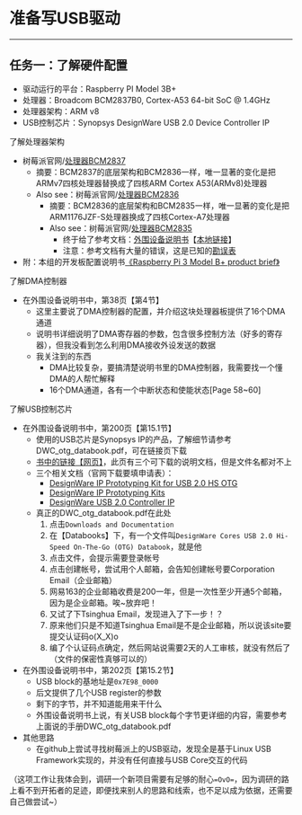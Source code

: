 # 准备写USB驱动 #
---

## 任务一：了解硬件配置 ##

- 驱动运行的平台：Raspberry PI Model 3B+
- 处理器：Broadcom BCM2837B0, Cortex-A53 64-bit SoC @ 1.4GHz
- 处理器架构：ARM v8
- USB控制芯片：Synopsys DesignWare USB 2.0 Device Controller IP

了解处理器架构

- 树莓派官网/[处理器BCM2837](https://www.raspberrypi.org/documentation/hardware/raspberrypi/bcm2837/README.md)
	- 摘要：BCM2837的底层架构和BCM2836一样，唯一显著的变化是把ARMv7四核处理器替换成了四核ARM Cortex A53(ARMv8)处理器
	- Also see：树莓派官网/[处理器BCM2836](https://www.raspberrypi.org/documentation/hardware/raspberrypi/bcm2836/README.md)
		- 摘要：BCM2836的底层架构和BCM2835一样，唯一显著的变化是把ARM1176JZF-S处理器换成了四核Cortex-A7处理器
		- Also see：树莓派官网/[处理器BCM2835](https://www.raspberrypi.org/documentation/hardware/raspberrypi/bcm2835/README.md)
			- 终于给了参考文档：[外围设备说明书](https://www.raspberrypi.org/documentation/hardware/raspberrypi/bcm2835/BCM2835-ARM-Peripherals.pdf)【[本地链接](Raspberry/BCM2835-ARM-Peripherals.pdf)】
			- 注意：参考文档有大量的错误，这是已知的[勘误表](https://elinux.org/BCM2835_datasheet_errata)
- 附：本组的开发板配置说明书[《Raspberry Pi 3 Model B+ product brief》](Raspberry/Raspberry-Pi-Model-Bplus-Product-Brief.pdf)

了解DMA控制器

- 在外围设备说明书中，第38页【第4节】
	- 这里主要说了DMA控制器的配置，并介绍这块处理器板提供了16个DMA通道
	- 说明书详细说明了DMA寄存器的参数，包含很多控制方法（好多的寄存器），但我没看到怎么利用DMA接收外设发送的数据
	- 我关注到的东西
		- DMA比较复杂，要搞清楚说明书里的DMA控制器，我需要找一个懂DMA的人帮忙解释
		- 16个DMA通道，各有一个中断状态和使能状态[Page 58~60]

了解USB控制芯片

- 在外围设备说明书中，第200页【第15.1节】
	- 使用的USB芯片是Synopsys IP的产品，了解细节请参考DWC\_otg\_databook.pdf，可在链接页下载
	- [书中的链接【网页】](https://www.synopsys.com/dw/ipdir.php?ds=dwc_usb_2_0_hs_otg)，此页有三个可下载的说明文档，但是文件名都对不上
	- 三个相关文档（官网下载要填申请表）：
		- [DesignWare IP Prototyping Kit for USB 2.0 HS OTG](usb/ip_prototyping_kit_usb2_hs_otg.pdf)
		- [DesignWare IP Prototyping Kits](usb/ip_prototyping_kits_ds.pdf)
		- [DesignWare USB 2.0 Controller IP](usb/dwc_usb2.pdf)
	- 真正的DWC\_otg\_databook.pdf在此处
		1. 点击`Downloads and Documentation`
		2. 在【Databooks】下，有一个文件叫`DesignWare Cores USB 2.0 Hi-Speed On-The-Go (OTG) Databook`，就是他
		3. 点击文件，会提示需要登录帐号
		4. 点击创建帐号，尝试用个人邮箱，会告知创建帐号要Corporation Email（企业邮箱）
		5. 网易163的企业邮箱收费是200一年，但是一次性至少开通5个邮箱，因为是企业邮箱。唉~放弃吧！
		6. 又试了下Tsinghua Email，发现进入了下一步！？
		7. 原来他们只是不知道Tsinghua Email是不是企业邮箱，所以说该site要提交认证码o(X_X)o
		8. 编了个认证码点确定，然后网站说需要2天的人工审核，就没有然后了（文件的保密性真够可以的）
- 在外围设备说明书中，第202页【第15.2节】
	- USB block的基地址是`0x7E98_0000`
	- 后文提供了几个USB register的参数
	- 剩下的字节，并不知道能用来干什么
	- 外围设备说明书上说，有关USB block每个字节更详细的内容，需要参考上面说的手册DWC\_otg\_databook.pdf
- 其他思路
	- 在github上尝试寻找树莓派上的USB驱动，发现全是基于Linux USB Framework实现的，并没有任何直接与USB Core交互的代码

（这项工作让我体会到，调研一个新项目需要有足够的耐心`=OvO=`，因为调研的路上看不到开拓者的足迹，即便找来别人的思路和线索，也不足以成为依据，还需要自己做尝试~）
